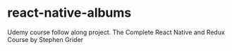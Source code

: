 # react-native-albums
Udemy course follow along project. The Complete React Native and Redux Course by Stephen Grider
